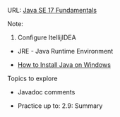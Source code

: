 URL: [Java SE 17 Fundamentals](https://app.pluralsight.com/library/courses/java-se-17-fundamentals/table-of-contents)

Note:
1. Configure ItellijIDEA

* JRE - Java Runtime Environment

* [How to Install Java on Windows](https://phoenixnap.com/kb/install-java-windows)

Topics to explore

* Javadoc comments

* Practice up to: 2.9: Summary